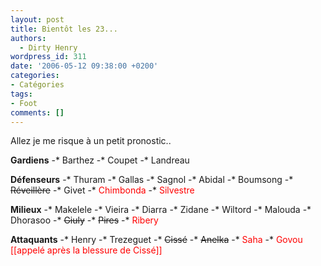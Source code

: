 ```yaml
---
layout: post
title: Bientôt les 23...
authors:
  - Dirty Henry
wordpress_id: 311
date: '2006-05-12 09:38:00 +0200'
categories:
- Catégories
tags:
- Foot
comments: []
---
```

Allez je me risque à un petit pronostic..

__Gardiens__
-* Barthez
-* Coupet
-* Landreau

__Défenseurs__
-* Thuram
-* Gallas
-* Sagnol
-* Abidal
-* Boumsong
-* <span style="text-decoration:line-through;">Réveillère</span>
-* Givet
-* <span style="color:red">Chimbonda</span>
-* <span style="color:red">Silvestre</span>

__Milieux__
-* Makelele
-* Vieira
-* Diarra
-* Zidane
-* Wiltord
-* Malouda
-* Dhorasoo
-* <span style="text-decoration:line-through;">Giuly</span>
-* <span style="text-decoration:line-through;">Pires</span>
-* <span style="color:red;">Ribery</span>

__Attaquants__
-* Henry
-* Trezeguet
-* <span style="text-decoration:line-through;">Cissé</span>
-* <span style="text-decoration:line-through;">Anelka</span>
-* <span style="color:red;">Saha</span>
-* <span style="color:red;">Govou [[appelé après la blessure de Cissé]]</span>
